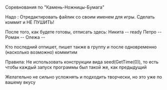 Соревнования по "Камень-Ножницы-Бумага"

Надо : 
Отредактировать файлик со своим именем для игры. Сделать коммит и НЕ ПУШИТЬ!

После того, как будете готовы, отписать здесь:
Никита -- ready 
Петро --
Роман -- 
Олежа -- 

Кто последний отпишет, пишет также в группу и после одновременно (насколько возможно) коммитим

Правила:
Не использовать конструкции вида seed(GetTime(0)), то есть чтобы каждый запуск программы был такой же, как предыдущий

Желательно не сильно усложнять и подходить творчески, но это уже по вашему вкусу

